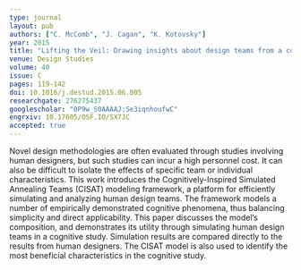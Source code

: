 ```yaml
---
type: journal
layout: pub
authors: ["C. McComb", "J. Cagan", "K. Kotovsky"]
year: 2015
title: "Lifting the Veil: Drawing insights about design teams from a cognitively-inspired computational model"
venue: Design Studies
volume: 40
issue: C
pages: 119-142
doi: 10.1016/j.destud.2015.06.005
researchgate: 276275437
googlescholar: "0P9w_S0AAAAJ:Se3iqnhoufwC"
engrxiv: 10.17605/OSF.IO/SX7JC
accepted: true
---
```

Novel design methodologies are often evaluated through studies involving human designers, but such studies can incur a high personnel cost. It can also be difficult to isolate the effects of specific team or individual characteristics. This work introduces the Cognitively-Inspired Simulated Annealing Teams (CISAT) modeling framework, a platform for efficiently simulating and analyzing human design teams. The framework models a number of empirically demonstrated cognitive phenomena, thus balancing simplicity and direct applicability. This paper discusses the model’s composition, and demonstrates its utility through simulating human design teams in a cognitive study. Simulation results are compared directly to the results from human designers. The CISAT model is also used to identify the most beneficial characteristics in the cognitive study.
